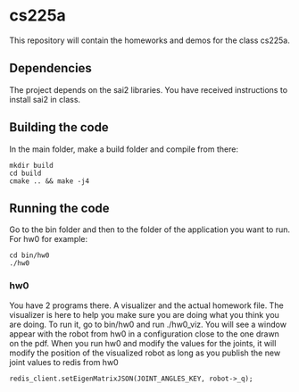 # cs225a
This repository will contain the homeworks and demos for the class cs225a.

## Dependencies
The project depends on the sai2 libraries. You have received instructions to install sai2 in class.

## Building the code
In the main folder, make a build folder and compile from there:
```
mkdir build
cd build
cmake .. && make -j4
```
## Running the code
Go to the bin folder and then to the folder of the application you want to run. For hw0 for example:
```
cd bin/hw0
./hw0
```

### hw0
You have 2 programs there. A visualizer and the actual homework file.
The visualizer is here to help you make sure you are doing what you think you are doing.
To run it, go to bin/hw0 and run ./hw0_viz. You will see a window appear with the robot from hw0 in a configuration close to the one drawn on the pdf.
When you run hw0 and modify the values for the joints, it will modify the position of the visualized robot as long as you publish the new joint values to redis from hw0
```
redis_client.setEigenMatrixJSON(JOINT_ANGLES_KEY, robot->_q);
```

